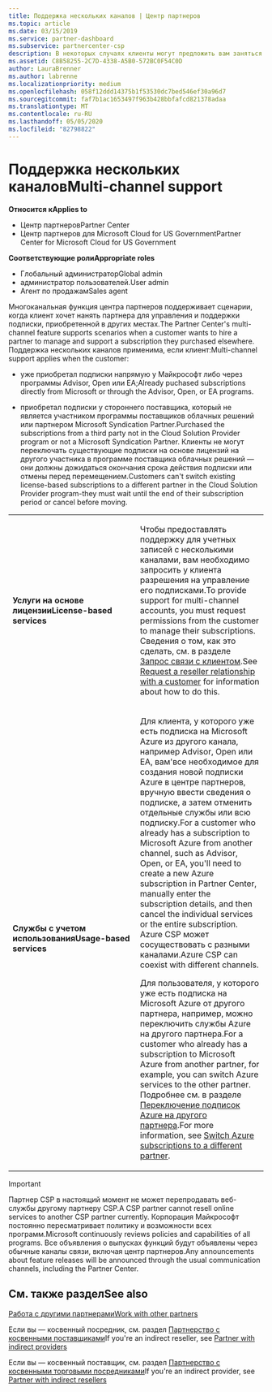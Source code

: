 ```yaml
---
title: Поддержка нескольких каналов | Центр партнеров
ms.topic: article
ms.date: 03/15/2019
ms.service: partner-dashboard
ms.subservice: partnercenter-csp
description: В некоторых случаях клиенты могут предложить вам заняться подготовкой к работе и поддержкой их подписки, которую они приобрели в другом месте.
ms.assetid: C8B58255-2C7D-4338-A5B0-572BC0F54C0D
author: LauraBrenner
ms.author: labrenne
ms.localizationpriority: medium
ms.openlocfilehash: 058f12ddd14375b1f53530dc7bed546ef30a96d7
ms.sourcegitcommit: faf7b1ac1653497f963b428bbfafcd821378adaa
ms.translationtype: MT
ms.contentlocale: ru-RU
ms.lasthandoff: 05/05/2020
ms.locfileid: "82798822"
---
```

# <a name="multi-channel-support"></a><span data-ttu-id="190ca-103">Поддержка нескольких каналов</span><span class="sxs-lookup"><span data-stu-id="190ca-103">Multi-channel support</span></span>

<span data-ttu-id="190ca-104">**Относится к**</span><span class="sxs-lookup"><span data-stu-id="190ca-104">**Applies to**</span></span>

-  <span data-ttu-id="190ca-105">Центр партнеров</span><span class="sxs-lookup"><span data-stu-id="190ca-105">Partner Center</span></span>
-  <span data-ttu-id="190ca-106">Центр партнеров для Microsoft Cloud for US Government</span><span class="sxs-lookup"><span data-stu-id="190ca-106">Partner Center for Microsoft Cloud for US Government</span></span>

<span data-ttu-id="190ca-107">**Соответствующие роли**</span><span class="sxs-lookup"><span data-stu-id="190ca-107">**Appropriate roles**</span></span>
-   <span data-ttu-id="190ca-108">Глобальный администратор</span><span class="sxs-lookup"><span data-stu-id="190ca-108">Global admin</span></span>
-   <span data-ttu-id="190ca-109">администратор пользователей.</span><span class="sxs-lookup"><span data-stu-id="190ca-109">User admin</span></span>
-   <span data-ttu-id="190ca-110">Агент по продажам</span><span class="sxs-lookup"><span data-stu-id="190ca-110">Sales agent</span></span>

<span data-ttu-id="190ca-111">Многоканальная функция центра партнеров поддерживает сценарии, когда клиент хочет нанять партнера для управления и поддержки подписки, приобретенной в других местах.</span><span class="sxs-lookup"><span data-stu-id="190ca-111">The Partner Center's multi-channel feature supports scenarios when a customer wants to hire a partner to manage and support a subscription they purchased elsewhere.</span></span> <span data-ttu-id="190ca-112">Поддержка нескольких каналов применима, если клиент:</span><span class="sxs-lookup"><span data-stu-id="190ca-112">Multi-channel support applies when the customer:</span></span>

-   <span data-ttu-id="190ca-113">уже приобретал подписки напрямую у Майкрософт либо через программы Advisor, Open или EA;</span><span class="sxs-lookup"><span data-stu-id="190ca-113">Already puchased subscriptions directly from Microsoft or through the Advisor, Open, or EA programs.</span></span>

-   <span data-ttu-id="190ca-114">приобретал подписки у стороннего поставщика, который не является участником программы поставщиков облачных решений или партнером Microsoft Syndication Partner.</span><span class="sxs-lookup"><span data-stu-id="190ca-114">Purchased the subscriptions from a third party not in the Cloud Solution Provider program or not a Microsoft Syndication Partner.</span></span> <span data-ttu-id="190ca-115">Клиенты не могут переключать существующие подписки на основе лицензий на другого участника в программе поставщика облачных решений — они должны дожидаться окончания срока действия подписки или отмены перед перемещением.</span><span class="sxs-lookup"><span data-stu-id="190ca-115">Customers can't switch existing license-based subscriptions to a different partner in the Cloud Solution Provider program-they must wait until the end of their subscription period or cancel before moving.</span></span>


<table>
<colgroup>
<col width="50%" />
<col width="50%" />
</colgroup>
<tbody>
<tr class="odd">
<td><p><span data-ttu-id="190ca-116"><strong>Услуги на основе лицензии</strong></span><span class="sxs-lookup"><span data-stu-id="190ca-116"><strong>License-based services</strong></span></span></p></td>
<td><p><span data-ttu-id="190ca-117">Чтобы предоставлять поддержку для учетных записей с несколькими каналами, вам необходимо запросить у клиента разрешения на управление его подписками.</span><span class="sxs-lookup"><span data-stu-id="190ca-117">To provide support for multi-channel accounts, you must request permissions from the customer to manage their subscriptions.</span></span> <span data-ttu-id="190ca-118">Сведения о том, как это сделать, см. в разделе <a href="request-a-relationship-with-a-customer.md" data-raw-source="[Request a reseller relationship with a customer](request-a-relationship-with-a-customer.md)">Запрос связи с клиентом</a>.</span><span class="sxs-lookup"><span data-stu-id="190ca-118">See <a href="request-a-relationship-with-a-customer.md" data-raw-source="[Request a reseller relationship with a customer](request-a-relationship-with-a-customer.md)">Request a reseller relationship with a customer</a> for information about how to do this.</span></span></p></td>
</tr>
<tr class="even">
<td><p><span data-ttu-id="190ca-119"><strong>Службы с учетом использования</strong></span><span class="sxs-lookup"><span data-stu-id="190ca-119"><strong>Usage-based services</strong></span></span></p></td>
<td>
<p><span data-ttu-id="190ca-120">Для клиента, у которого уже есть подписка на Microsoft Azure из другого канала, например Advisor, Open или EA, вам&#39;все необходимое для создания новой подписки Azure в центре партнеров, вручную ввести сведения о подписке, а затем отменить отдельные службы или всю подписку.</span><span class="sxs-lookup"><span data-stu-id="190ca-120">For a customer who already has a subscription to Microsoft Azure from another channel, such as Advisor, Open, or EA, you&#39;ll need to create a new Azure subscription in Partner Center, manually enter the subscription details, and then cancel the individual services or the entire subscription.</span></span> <span data-ttu-id="190ca-121">Azure CSP может сосуществовать с разными каналами.</span><span class="sxs-lookup"><span data-stu-id="190ca-121">Azure CSP can coexist with different channels.</span></span></p>
<p><span data-ttu-id="190ca-122">Для пользователя, у которого уже есть подписка на Microsoft Azure от другого партнера, например, можно переключить службы Azure на другого партнера.</span><span class="sxs-lookup"><span data-stu-id="190ca-122">For a customer who already has a subscription to Microsoft Azure from another partner, for example, you can switch Azure services to the other partner.</span></span>  <span data-ttu-id="190ca-123">Подробнее см. в разделе <a href="switch-azure-subscriptions-to-a-different-partner.md" data-raw-source="[Switch Azure subscriptions to a different partner](switch-azure-subscriptions-to-a-different-partner.md)">Переключение подписок Azure на другого партнера</a>.</span><span class="sxs-lookup"><span data-stu-id="190ca-123">For more information, see <a href="switch-azure-subscriptions-to-a-different-partner.md" data-raw-source="[Switch Azure subscriptions to a different partner](switch-azure-subscriptions-to-a-different-partner.md)">Switch Azure subscriptions to a different partner</a>.</span></span></p>
</td>
</tr>
</tbody>
</table>

> [!IMPORTANT]  
> <span data-ttu-id="190ca-124">Партнер CSP в настоящий момент не может перепродавать веб-службы другому партнеру CSP.</span><span class="sxs-lookup"><span data-stu-id="190ca-124">A CSP partner cannot resell online services to another CSP partner currently.</span></span> <span data-ttu-id="190ca-125">Корпорация Майкрософт постоянно пересматривает политику и возможности всех программ.</span><span class="sxs-lookup"><span data-stu-id="190ca-125">Microsoft continuously reviews policies and capabilities of all programs.</span></span> <span data-ttu-id="190ca-126">Все объявления о выпусках функций будут объявлены через обычные каналы связи, включая центр партнеров.</span><span class="sxs-lookup"><span data-stu-id="190ca-126">Any announcements about feature releases will be announced through the usual communication channels, including the Partner Center.</span></span> 

## <a name="see-also"></a><span data-ttu-id="190ca-127">См. также раздел</span><span class="sxs-lookup"><span data-stu-id="190ca-127">See also</span></span>

[<span data-ttu-id="190ca-128">Работа с другими партнерами</span><span class="sxs-lookup"><span data-stu-id="190ca-128">Work with other partners</span></span>](work-with-other-partners.md)

<span data-ttu-id="190ca-129">Если вы — косвенный посредник, см. раздел [Партнерство с косвенными поставщиками](indirect-reseller-tasks-in-partner-center.md)</span><span class="sxs-lookup"><span data-stu-id="190ca-129">If you're an indirect reseller, see [Partner with indirect providers](indirect-reseller-tasks-in-partner-center.md)</span></span>

<span data-ttu-id="190ca-130">Если вы — косвенный поставщик, см. раздел [Партнерство с косвенными торговыми посредниками](indirect-provider-tasks-in-partner-center.md)</span><span class="sxs-lookup"><span data-stu-id="190ca-130">If you're an indirect provider, see [Partner with indirect resellers](indirect-provider-tasks-in-partner-center.md)</span></span> 

 

 




